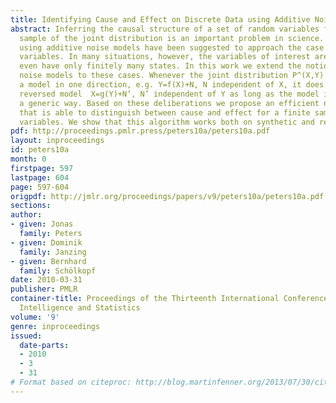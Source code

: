 ```yaml
---
title: Identifying Cause and Effect on Discrete Data using Additive Noise Models
abstract: Inferring the causal structure of a set of random variables from a finite
  sample of the joint distribution is an important problem in science. Recently, methods
  using additive noise models have been suggested to approach the case of continuous
  variables. In many situations, however, the variables of interest are discrete or
  even have only finitely many states. In this work we extend the notion of additive
  noise models to these cases. Whenever the joint distribution P^(X,Y) admits such
  a model in one direction, e.g. Y=f(X)+N, N independent of X, it does not admit the
  reversed model  X=g(Y)+N’, N’ independent of Y as long as the model is chosen in
  a generic way. Based on these deliberations we propose an efficient new algorithm
  that is able to distinguish between cause and effect for a finite sample of discrete
  variables. We show that this algorithm works both on synthetic and real data sets.
pdf: http://proceedings.pmlr.press/peters10a/peters10a.pdf
layout: inproceedings
id: peters10a
month: 0
firstpage: 597
lastpage: 604
page: 597-604
origpdf: http://jmlr.org/proceedings/papers/v9/peters10a/peters10a.pdf
sections: 
author:
- given: Jonas
  family: Peters
- given: Dominik
  family: Janzing
- given: Bernhard
  family: Schölkopf
date: 2010-03-31
publisher: PMLR
container-title: Proceedings of the Thirteenth International Conference on Artificial
  Intelligence and Statistics
volume: '9'
genre: inproceedings
issued:
  date-parts:
  - 2010
  - 3
  - 31
# Format based on citeproc: http://blog.martinfenner.org/2013/07/30/citeproc-yaml-for-bibliographies/
---
```

